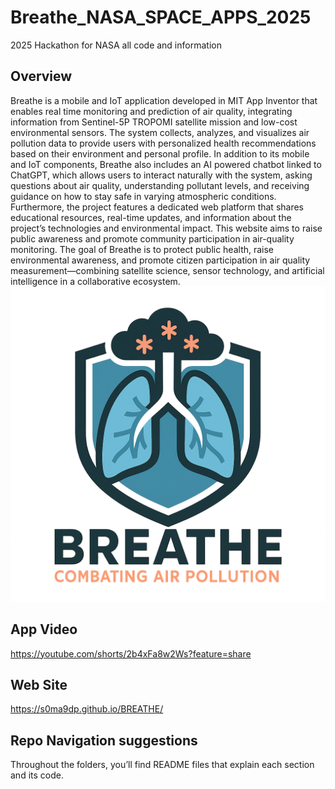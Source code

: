# Breathe_NASA_SPACE_APPS_2025
2025 Hackathon for NASA all code and information
## Overview
Breathe is a mobile and IoT application developed in MIT App Inventor that enables real time monitoring and prediction of air quality, integrating information from Sentinel-5P TROPOMI satellite mission and low-cost environmental sensors.
The system collects, analyzes, and visualizes air pollution data to provide users with personalized health recommendations based on their environment and personal profile.
In addition to its mobile and IoT components, Breathe also includes an AI powered chatbot linked to ChatGPT, which allows users to interact naturally with the system,  asking questions about air quality, understanding pollutant levels, and receiving guidance on how to stay safe in varying atmospheric conditions.
Furthermore, the project features a dedicated web platform that shares educational resources, real-time updates, and information about the project’s technologies and environmental impact. This website aims to raise public awareness and promote community participation in air-quality monitoring.
The goal of Breathe is to protect public health, raise environmental awareness, and promote citizen participation in air quality measurement—combining satellite science, sensor technology, and artificial intelligence in a collaborative ecosystem.
![Logo](BreatheLogo.png)

## App Video 
https://youtube.com/shorts/2b4xFa8w2Ws?feature=share

## Web Site
https://s0ma9dp.github.io/BREATHE/

## Repo Navigation suggestions
Throughout the folders, you’ll find README files that explain each section and its code.

